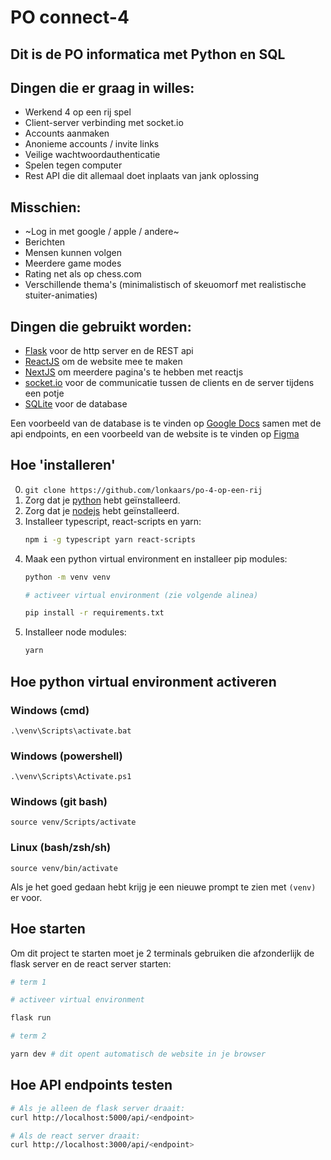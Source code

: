 # PO connect-4

## Dit is de PO informatica met Python en SQL

## Dingen die er graag in willes:

- Werkend 4 op een rij spel
- Client-server verbinding met socket.io
- Accounts aanmaken
- Anonieme accounts / invite links
- Veilige wachtwoordauthenticatie
- Spelen tegen computer
- Rest API die dit allemaal doet inplaats van jank oplossing

## Misschien:

- ~Log in met google / apple / andere~
- Berichten
- Mensen kunnen volgen
- Meerdere game modes
- Rating net als op chess.com
- Verschillende thema's (minimalistisch of skeuomorf met realistische stuiter-animaties)

## Dingen die gebruikt worden:

- [Flask](https://flask.palletsprojects.com/) voor de http server en de REST api
- [ReactJS](https://reactjs.org/) om de website mee te maken
- [NextJS](https://nextjs.org/) om meerdere pagina's te hebben met reactjs
- [socket.io](https://socket.io/) voor de communicatie tussen de clients en de server tijdens een potje
- [SQLite](https://sqlite.org/index.html) voor de database

Een voorbeeld van de database is te vinden op [Google Docs](https://docs.google.com/spreadsheets/d/1mDN9IUqRIMjr_9RmLxKybjIgVuaUadalmPEFnG-XeJg/edit?usp=sharing) samen met de api endpoints, en een voorbeeld van de website is te vinden op [Figma](https://www.figma.com/file/rTciVQApAe6cwrH1Prl5Wn/4-op-een-rij?node-id=0%3A1)

## Hoe 'installeren'

0. `git clone https://github.com/lonkaars/po-4-op-een-rij`
1. Zorg dat je [python](https://python.org/downloads) hebt geïnstalleerd.
2. Zorg dat je [nodejs](https://nodejs.org/en/download) hebt geïnstalleerd.
3. Installeer typescript, react-scripts en yarn:
	```sh
	npm i -g typescript yarn react-scripts
	```
4. Maak een python virtual environment en installeer pip modules:
	```sh
	python -m venv venv
	
	# activeer virtual environment (zie volgende alinea)

	pip install -r requirements.txt
	```
5. Installeer node modules:
	```sh
	yarn
	```

## Hoe python virtual environment activeren

### Windows (cmd)

```
.\venv\Scripts\activate.bat
```

### Windows (powershell)

```
.\venv\Scripts\Activate.ps1
```

### Windows (git bash)

```
source venv/Scripts/activate
```

### Linux (bash/zsh/sh)

```
source venv/bin/activate
```

Als je het goed gedaan hebt krijg je een nieuwe prompt te zien met `(venv)` er voor.

## Hoe starten

Om dit project te starten moet je 2 terminals gebruiken die afzonderlijk de flask server en de react server starten:

```sh
# term 1

# activeer virtual environment

flask run

# term 2

yarn dev # dit opent automatisch de website in je browser
```

## Hoe API endpoints testen
```sh
# Als je alleen de flask server draait:
curl http://localhost:5000/api/<endpoint>

# Als de react server draait:
curl http://localhost:3000/api/<endpoint>
```

